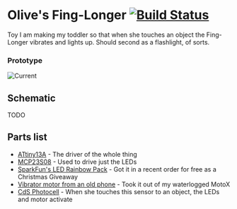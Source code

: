 # Olive's Fing-Longer [![Build Status](https://travis-ci.org/HokieGeek/olive-scanner.svg?branch=master)](https://travis-ci.org/HokieGeek/olive-scanner)

Toy I am making my toddler so that when she touches an object the Fing-Longer vibrates and lights up. Should second as a flashlight, of sorts.

### Prototype
![Current](http://i.imgur.com/cuc8t8b.jpg)

## Schematic
TODO

## Parts list

* [ATtiny13A]() - The driver of the whole thing
* [MCP23S08](http://www.mouser.com/ds/2/268/21919b-65915.pdf) - Used to drive just the LEDs
* [SparkFun's LED Rainbow Pack](https://www.sparkfun.com/products/13767) - Got it in a recent order for free as a Christmas Giveaway
* [Vibrator motor from an old phone]() - Took it out of my waterlogged MotoX
* [CdS Photocell](http://cdn.sparkfun.com/datasheets/Sensors/LightImaging/SEN-09088.pdf) - When she touches this sensor to an object, the LEDs and motor activate
